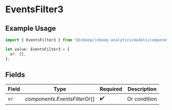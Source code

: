 # EventsFilter3

## Example Usage

```typescript
import { EventsFilter3 } from "@inkeep/inkeep-analytics/models/components";

let value: EventsFilter3 = {
  or: [],
};
```

## Fields

| Field                         | Type                          | Required                      | Description                   |
| ----------------------------- | ----------------------------- | ----------------------------- | ----------------------------- |
| `or`                          | *components.EventsFilterOr*[] | :heavy_check_mark:            | Or condition                  |